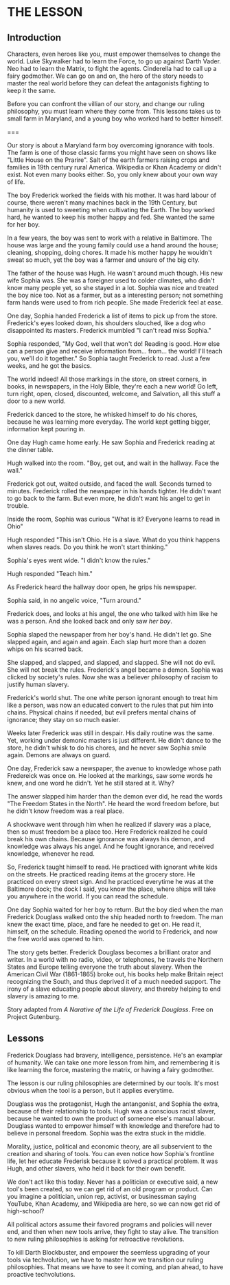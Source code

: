 
# THE LESSON

## Introduction

Characters, even heroes like you, must empower themselves to change the world. Luke Skywalker had to learn the Force, to go up against Darth Vader. Neo had to learn the Matrix, to fight the agents. Cinderella had to call up a fairy godmother. We can go on and on, the hero of the story needs to master the real world before they can defeat the antagonists fighting to keep it the same.

Before you can confront the villian of our story, and change our ruling philosophy, you must learn where they come from. This lessons takes us to small farm in Maryland, and a young boy who worked hard to better himself.

===

Our story is about a Maryland farm boy overcoming ignorance with tools. The farm is one of those classic farms you might have seen on shows like "Little House on the Prarire". Salt of the earth farmers raising crops and families in 19th century rural America. Wikipedia or Khan Academy or didn't exist. Not even many books either. So, you only knew about your own way of life.

The boy Frederick worked the fields with his mother. It was hard labour of course, there weren't many machines back in the 19th Century, but humanity is used to sweeting when cultivating the Earth. The boy worked hard, he wanted to keep his mother happy and fed. She wanted the same for her boy.

In a few years, the boy was sent to work with a relative in Baltimore. The house was large and the young family could use a hand around the house; cleaning, shopping, doing chores. It made his mother happy he wouldn't sweat so much, yet the boy was a farmer and unsure of the big city.

The father of the house was Hugh. He wasn't around much though. His new wife Sophia was. She was a foreigner used to colder climates, who didn't know many people yet, so she stayed in a lot. Sophia was nice and treated the boy nice too. Not as a farmer, but as a interesting person; not something farm hands were used to from rich people. She made Frederick feel at ease.

One day, Sophia handed Frederick a list of items to pick up from the store. Frederick's eyes looked down, his shoulders slouched, like a dog who disappointed its masters. Frederick mumbled "I can't read miss Sophia."

Sophia responded, "My God, well that won't do! Reading is good. How else can a person give and receive information from... from... the world! I'll teach you, we'll do it together." So Sophia taught Frederick to read. Just a few weeks, and he got the basics.

The world indeed! All those markings in the store, on street corners, in books, in newspapers, in the Holy Bible, they're each a new world! Go left, turn right, open, closed, discounted, welcome, and Salvation, all this stuff a door to a new world.

Frederick danced to the store, he whisked himself to do his chores, because he was learning more everyday. The world kept getting bigger, information kept pouring in.

One day Hugh came home early. He saw Sophia and Frederick reading at the dinner table.

Hugh walked into the room. "Boy, get out, and wait in the hallway. Face the wall."

Frederick got out, waited outside, and faced the wall. Seconds turned to minutes. Frederick rolled the newspaper in his hands tighter. He didn't want to go back to the farm. But even more, he didn't want his angel to get in trouble.

Inside the room, Sophia was curious "What is it? Everyone learns to read in Ohio"

Hugh responded "This isn't Ohio. He is a slave. What do you think happens when slaves reads. Do you think he won't start thinking."

Sophia's eyes went wide. "I didn't know the rules."

Hugh responded "Teach him."

As Frederick heard the hallway door open, he grips his newspaper.

Sophia said, in no angelic voice, "Turn around."

Frederick does, and looks at his angel, the one who talked with him like he was a person. And she looked back and only saw _her boy_.

Sophia slaped the newspaper from her boy's hand. He didn't let go. She slapped again, and again and again. Each slap hurt more than a dozen whips on his scarred back.

She slapped, and slapped, and slapped, and slapped. She will not do evil. She will not break the rules. Frederick's angel became a demon. Sophia was clicked by society's rules. Now she was a believer philosophy of racism to justify human slavery.

Frederick's world shut. The one white person ignorant enough to treat him like a person, was now an educated convert to the rules that put him into chains. Physical chains if needed, but evil prefers mental chains of ignorance; they stay on so much easier.

Weeks later Frederick was still in despair. His daily routine was the same. Yet, working under demonic masters is just different. He didn't dance to the store, he didn't whisk to do his chores, and he never saw Sophia smile again. Demons are always on guard.

One day, Frederick saw a newspaper, the avenue to knowledge whose path Fredereick was once on. He looked at the markings, saw some words he knew, and one word he didn't. Yet he still stared at it. Why?

The answer slapped him harder than the demon ever did, he read the words "The Freedom States in the North". He heard the word freedom before, but he didn't know freedom was a real place.

A shockwave went through him when he realized if slavery was a place, then so must freedom be a place too. Here Frederick realized he could break his own chains. Because ignorance was always his demon, and knowledge was always his angel. And he fought ignorance, and received knowledge, whenever he read.

So, Frederick taught himself to read. He practiced with ignorant white kids on the streets. He practiced reading items at the grocery store. He practiced on every street sign. And he practiced everytime he was at the Baltimore dock; the dock I said, you know the place, where ships will take you anywhere in the world. If you can read the schedule.

One day Sophia waited for her boy to return. But the boy died when the man Frederick Douglass walked onto the ship headed north to freedom. The man knew the exact time, place, and fare he needed to get on. He read it, himself, on the schedule. Reading opened the world to Frederick, and now the free world was opened to him.

The story gets better. Frederick Douglass becomes a brilliant orator and writer. In a world with no radio, video, or telephones, he travels the Northern States and Europe telling everyone the truth about slavery. When the American Civil War (1861-1865) broke out, his books help make Britain reject recognizing the South, and thus deprived it of a much needed support. The irony of a slave educating people about slavery, and thereby helping to end slavery is amazing to me.

Story adapted from _A Narative of the Life of Frederick Douglass_. Free on Project Gutenburg.

## Lessons

Frederick Douglass had bravery, intelligence, persistence. He's an examplar of humanity. We can take one more lesson from him, and remembering it is like learning the force, mastering the matrix, or having a fairy godmother.

The lesson is our ruling philosophies are determined by our tools. It's most obvious when the tool is a person, but it applies everytime.

Douglass was the protagonist, Hugh the antangonist, and Sophia the extra, because of their relationship to tools. Hugh was a conscious racist slaver, because he wanted to own the product of someone else's manual labour. Douglass wanted to empower himself with knowledge and therefore had to believe in personal freedom. Sophia was the extra stuck in the middle.

Morality, justice, political and economic theory, are all subservient to the creation and sharing of tools. You can even notice how Sophia's frontline life, let her educate Frederisk because it solved a practical problem. It was Hugh, and other slavers, who held it back for their own benefit.

We don't act like this today. Never has a politician or executive said, a new tool's been created, so we can get rid of an old program or product. Can you imagine a politician, union rep, activist, or businessman saying YouTube, Khan Academy, and Wikipedia are here, so we can now get rid of high-school?

All political actors assume their favored programs and policies will never end, and then when new tools arrive, they fight to stay alive. The transition to new ruling philosophies is asking for retroactive revolutions.

To kill Darth Blockbuster, and empower the seemless upgrading of your tools via techvolution, we have to master how we transition our ruling philosophies. That means we have to see it coming, and plan ahead, to have proactive techvolutions.
